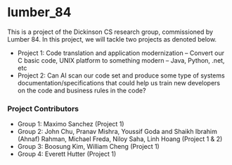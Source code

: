 # lumber_84
This is a project of the Dickinson CS research group, commissioned by Lumber 84. In this project, we will tackle two projects as denoted below.

- Project 1: Code translation and application modernization – Convert our C basic code, UNIX platform to something modern – Java, Python, .net, etc
- Project 2: Can AI scan our code set and produce some type of systems documentation/specifications that could help us train new developers on the code and business rules in the code?

### Project Contributors
- Group 1: Maximo Sanchez (Project 1)
- Group 2: John Chu, Pranav Mishra, Youssif Goda and Shaikh Ibrahim (Ahnaf) Rahman, Michael Freda, Niloy Saha, Linh Hoang (Project 1 & 2)
- Group 3: Boosung Kim, William Cheng (Project 1)
- Group 4: Everett Hutter (Project 1)
